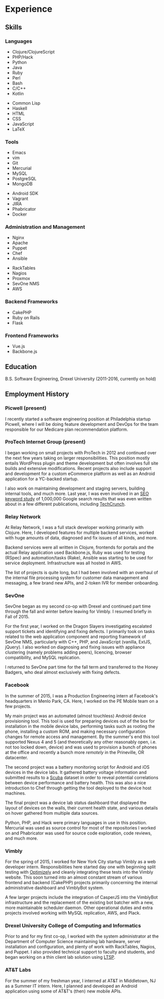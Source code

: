 # Experience

## Skills

### Languages

<div class="row" id="language-list">
<div class="one-half first">
<ul>
<li>Clojure/ClojureScript</li>
<li>PHP/Hack</li>
<li>Python</li>
<li>Java</li>
<li>Ruby</li>
<li>Perl</li>
<li>Bash</li>
<li>C/C++</li>
<li>Kotlin</li>
</ul>
</div>
<div class="one-half">
<ul>
<li>Common Lisp</li>
<li>Haskell</li>
<li>HTML</li>
<li>CSS</li>
<li>JavaScript</li>
<li>LaTeX</li>
</ul>
</div>
</div>

### Tools

<div class="row" id="language-list">
<div class="one-half first">
<ul>
<li>Emacs</li>
<li>vim</li>
<li>Git</li>
<li>Mercurial</li>
<li>MySQL</li>
<li>PostgreSQL</li>
<li>MongoDB</li>
</ul>
</div>
<div class="one-half">
<ul>
<li>Android SDK</li>
<li>Vagrant</li>
<li>JIRA</li>
<li>Phabricator</li>
<li>Docker</li>
</ul>
</div>
</div>

### Administration and Management

<div class="row" id="language-list">
<div class="one-half first">
<ul>
<li>Nginx</li>
<li>Apache</li>
<li>Puppet</li>
<li>Chef</li>
<li>Ansible</li>
</ul>
</div>
<div class="one-half">
<ul>
<li>RackTables</li>
<li>Nagios</li>
<li>Proxmox</li>
<li>SevOne NMS</li>
<li>AWS</li>
</ul>
</div>
</div>

### Backend Frameworks

+ CakePHP
+ Ruby on Rails
+ Flask

### Frontend Frameworks

+ Vue.js
+ Backbone.js

## Education

B.S. Software Engineering, Drexel University (2011-2016, currently on hold)

## Employment History

### Picwell (present)

I recently started a software engineering position at Philadelphia startup
Picwell, where I will be doing feature development and DevOps for the team
responsible for our Medicare plan recommendation platform.

### ProTech Internet Group (present)

I began working on small projects with ProTech in 2012 and continued
over the next few years taking on larger responsibilities. This
position mostly entails WordPress plugin and theme development but
often involves full site builds and extensive modifications. Recent
projects also include support and development for a custom eCommerce
platform as well as an Android application for a YC-backed startup.

I also work on maintaining development and staging servers, building
internal tools, and much more. Last year, I was even involved in
an [SEO keyword study](http://backlinko.com/search-engine-ranking) of
1,000,000 Google search results that was even written about
in a few different publications, including
[TechCrunch](http://techcrunch.com/2016/02/12/study-says-data-driven-seo-might-be-possible/).

### Relay Network

At Relay Network, I was a full stack developer working primarily with
Clojure. Here, I developed features for multiple backend services, worked
with huge amounts of data, diagnosed and fix issues of all kinds, and
more.

Backend services were all written in Clojure, frontends for portals
and the actual Relay application used Backbone.js, Ruby was used for
testing (RSpec) and automation/tasks (Rake), Ansible was starting to
be used for service deployment.  Infrastructure was all hosted in AWS.

The list of projects is quite long, but I had been involved with an
overhaul of the internal file processing system for customer data
management and messaging, a few brand new APIs, and 2-token IVR for
member onboarding.

### SevOne

SevOne began as my second co-op with Drexel and continued part time
through the fall and winter before leaving for Vimbly. I resumed briefly
in Fall of 2015.

For the first year, I worked on the Dragon Slayers investigating escalated
support tickets and identifying and fixing defects. I primarily took on tasks
related to the web application component and reporting framework of SevOne NMS,
particularly with C++, PHP, and JavaScript (vanilla, ExtJS, jQuery). I also
worked on diagnosing and fixing issues with appliance clustering (namely
problems adding peers), licencing, browser compatibility, and MySQL replication.

I returned to SevOne part time for the fall term and transferred to the Honey
Badgers, who deal almost exclusively with fixing defects.

### Facebook

In the summer of 2015, I was a Production Engineering intern at Facebook's
headquarters in Menlo Park, CA. Here, I worked on the PE Mobile team on a few
projects.

My main project was an automated (almost touchless) Android device provisioning
tool. This tool is used for preparing devices out of the box for installation in
the mobile device labs, performing tasks such as rooting the phone, installing a
custom ROM, and making necessary configuration changes for remote access and
management. By the summer's end this tool supported Nexus 4 and 5 (and
theoretically any other reasonably open, i.e. not too locked down, device) and
was used to provision a bunch of phones at the office and recently a bunch more
*remotely* in the Prineville, OR datacenter.

The second project was a battery monitoring script for Android and iOS devices
in the device labs. It gathered battery voltage information and submitted
results to a
[Scuba](https://www.facebook.com/notes/facebook-engineering/under-the-hood-data-diving-with-scuba/10150599692628920/)
dataset in order to reveal potential correlations between device performance and
battery health. This was also a nice introduction to Chef through getting the
tool deployed to the device host machines.

The final project was a device lab status dashboard that displayed the layout of
devices on the walls, their current health state, and various details on hover
gathered from multiple data sources.

Python, PHP, and Hack were primary languages in use in this position. Mercurial
was used as source control for most of the repositories I worked on and Phabricator
was used for source code exploration, code reviews, and much more.

### Vimbly

For the spring of 2015, I worked for New York City startup Vimbly as a web
developer intern. Responsibilities here started day one with beginning
split testing with [Optimizely](https://www.optimizely.com/) and
cleanly integrating these tests into the Vimbly website. This soon
turned into an almost constant stream of various frontend and backend
(CakePHP) projects primarily concerning the internal administrative
dashboard and VimblyBot system.

A few larger projects include the integration of CasperJS into the
VimblyBot infrastructure and the replacement of the existing bot
batcher with a new, more maintainable scheduler daemon. Other operational duties
and extra projects involved working with MySQL replication, AWS, and
Plack.

### Drexel University College of Computing and Informatics

Prior to and for my first co-op, I worked with the system administrator
at the Department of Computer Science maintaining lab hardware, server
installation and configuration, and plenty of work with RackTables,
Nagios, and Puppet. I also provided technical support to faculty and
students, and began working on a thin client lab solution using
[LTSP](http://ltsp.org/).

### AT&T Labs

For the summer of my freshman year, I interned at AT&T in Middletown, NJ
as a Summer IT intern. Here, I planned and developed an Android application
using some of AT&T's (then) new mobile APIs.
